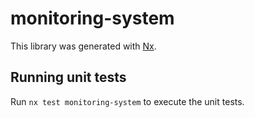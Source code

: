 # monitoring-system

This library was generated with [Nx](https://nx.dev).

## Running unit tests

Run `nx test monitoring-system` to execute the unit tests.
